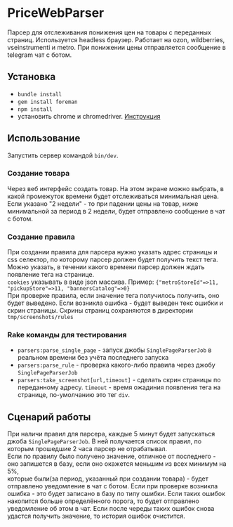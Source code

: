 # PriceWebParser
Парсер для отслеживания понижения цен на товары с переданных страниц. Используется headless браузер.
Работает на ozon, wildberries, vseinstrumenti и metro.
При понижении цены отправляется сообщение в telegram чат с ботом.

## Установка

- `bundle install`
- `gem install foreman`
- `npm install`
- установить chrome и chromedriver. [Инструкция](https://skolo.online/documents/webscrapping/)

## Использование
Запустить сервер командой `bin/dev`.
### Создание товара
Через веб интерфейс создать товар. На этом экране можно выбрать, в какой промежуток времени будет отслеживаться минимальная цена.
Если указано "2 недели" - то при падении цены на товар, ниже минимальной за период в 2 недели, будет отправлено сообщение в чат с ботом.
### Создание правила
При создании правила для парсера нужно указать адрес страницы и css селектор, по которому парсер должен будет получить текст тега.
Можно указать, в течении какого времени парсер должен ждать появление тега на странице.\
`cookies` указывать в виде json массива. Пример: `{"metroStoreId"=>11, "pickupStore"=>11, "bannersCatalog"=>0}`\
При проверке правила, если значение тега получилось получить, оно будет выведено. Если возникла ошибка - будет выведен текс ошибки и
скрин страницы.
Скрины страниц сохраняются в директории `tmp/screenshots/rules`
### Rake команды для тестирования
- `parsers:parse_single_page` - запуск джобы `SinglePageParserJob` в реальном времени без учёта последнего запуска
- `parsers:parse_rule` - проверка какого-либо правила через джобу `SinglePageParserJob`
- `parsers:take_screenshot[url,timeout]` - сделать скрин страницы по переданному адресу. `timeout` - время ожадиния появления тега на странице,
  по-умолчанию это тег `div`.

## Сценарий работы
При наличи правил для парсера, каждые 5 минут будет запускаться джоба `SinglePageParserJob`. В ней получается список правил, по которым
прошедшие 2 часа парсер не отрабатывал.\
Если по правилу было получено значение, отличное от последнего - оно запишется в базу, если оно окажется меньшим из всех минимум на 5%, \
которые были(за период, указанный при создании товара) - будет отправлено уведомление в чат с ботом.
Если при проверке возникла ошибка - это будет записано в базу по типу ошибки. Если таких ошибок накопится больше определённого порога,
то будет отправлено уведомление об этом в чат.
Если после череды таких ошибок снова удастся получить значение, то история ошибок очистится.
